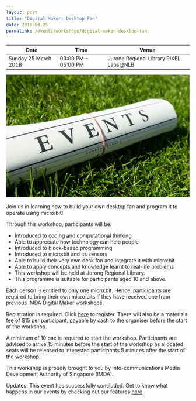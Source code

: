```yaml
---
layout: post
title: "Digital Maker: Desktop Fan"
date: 2018-03-25
permalink: /events/workshops/digital-maker-desktop-fan
---
```


| Date | Time | Venue |
|--------|---|---|
| Sunday 25 March 2018 | 03:00 PM - 05:00 PM | Jurong Regional Library PIXEL Labs@NLB |

![hi](/images/events/generic-event-image.jpg)

Join us in learning how to build your own desktop fan and program it to operate using micro:bit!

Through this workshop, participants will be:
- Introduced to coding and computational thinking
- Able to appreciate how technology can help people
- Introduced to block-based programming
- Introduced to micro:bit and its sensors
- Able to build their very own desk fan and integrate it with micro:bit
- Able to apply concepts and knowledge learnt to real-life problems
- This workshop will be held at Jurong Regional Library.
- This programme is suitable for participants aged 10 and above.

Each person is entitled to only one micro:bit. Hence, participants are required to bring their own micro:bits if they have received one from previous IMDA Digital Maker workshops.

Registration is required. Click <a href="https://www.nlb.gov.sg/golibrary2/e/digital-maker-desktop-fan-pixel-labsnlb-23992060" target="_blank">here</a> to register. There will also be a materials fee of $15 per participant, payable by cash to the organiser before the start of the workshop.

A minimum of 10 pax is required to start the workshop.
Participants are advised to arrive 15 minutes before the start of the workshop as allocated seats will be released to interested participants 5 minutes after the start of the workshop.

This workshop is proudly brought to you by Info-communications Media Development Authority of Singapore (IMDA).

Updates: This event has successfully concluded. Get to know what happens in our events by checking out our features <a href="" target="_blank">here</a>

